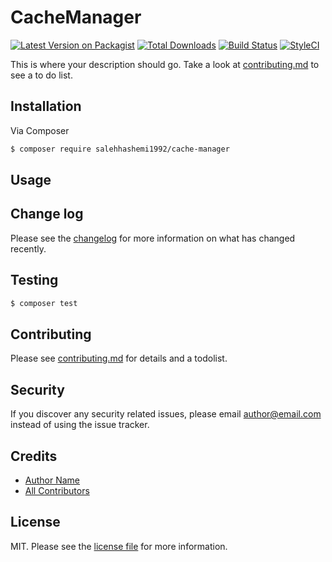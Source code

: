 # CacheManager

[![Latest Version on Packagist][ico-version]][link-packagist]
[![Total Downloads][ico-downloads]][link-downloads]
[![Build Status][ico-travis]][link-travis]
[![StyleCI][ico-styleci]][link-styleci]

This is where your description should go. Take a look at [contributing.md](contributing.md) to see a to do list.

## Installation

Via Composer

``` bash
$ composer require salehhashemi1992/cache-manager
```

## Usage

## Change log

Please see the [changelog](changelog.md) for more information on what has changed recently.

## Testing

``` bash
$ composer test
```

## Contributing

Please see [contributing.md](contributing.md) for details and a todolist.

## Security

If you discover any security related issues, please email author@email.com instead of using the issue tracker.

## Credits

- [Author Name][link-author]
- [All Contributors][link-contributors]

## License

MIT. Please see the [license file](license.md) for more information.

[ico-version]: https://img.shields.io/packagist/v/salehhashemi1992/cache-manager.svg?style=flat-square
[ico-downloads]: https://img.shields.io/packagist/dt/salehhashemi1992/cache-manager.svg?style=flat-square
[ico-travis]: https://img.shields.io/travis/salehhashemi1992/cache-manager/master.svg?style=flat-square
[ico-styleci]: https://styleci.io/repos/12345678/shield

[link-packagist]: https://packagist.org/packages/salehhashemi1992/cache-manager
[link-downloads]: https://packagist.org/packages/salehhashemi1992/cache-manager
[link-travis]: https://travis-ci.org/salehhashemi1992/cache-manager
[link-styleci]: https://styleci.io/repos/12345678
[link-author]: https://github.com/salehhashemi1992
[link-contributors]: ../../contributors
